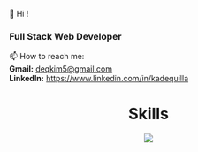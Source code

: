 👋 Hi ! <h3>Full Stack Web Developer</h3>
 📫 How to reach me: <br> 
 <b>Gmail:</b> deqkim5@gmail.com <br>
 <b>LinkedIn:</b> https://www.linkedin.com/in/kadequilla

<h1 align="center">Skills</h1>
<p align="center">
  <a href="#">
    <img src="https://skillicons.dev/icons?i=git,docker,java,spring,javascript,typescript,vuejs,nuxtjs,flutter" />
  </a>
</p>
